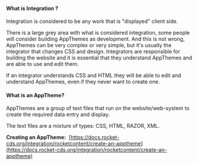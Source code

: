 #### What is Integration ?

Integration is considered to be any work that is "displayed" client side.  

There is a large grey area with what is considered integration, some people will consider building AppThemes as development.  And this is not wrong, AppThemes can be very complex or very simple, but it's usually the integrator that changes CSS and design.  Integrators are responsible for building the website and it is essential that they understand AppThemes and are able to use and edit them.  

If an integrator understands CSS and HTML they will be able to edit and understand AppThemes, even if they never want to create one.  

#### What is an AppTheme?

AppThemes are a group of text files that run on the website/web-system to create the required data entry and display.

The text files are a mixture of types: CSS, HTML, RAZOR, XML.

**Creating an AppTheme:**  [https://docs.rocket-cds.org/integration/rocketcontent/create-an-apptheme](https://docs.rocket-cds.org/integration/rocketcontent/create-an-apptheme)
